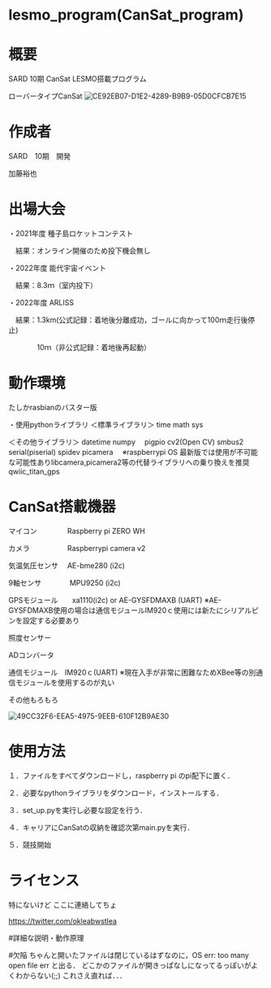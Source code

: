 # lesmo_program(CanSat_program)

# 概要

SARD 10期 CanSat LESMO搭載プログラム

ローバータイプCanSat
![CE92EB07-D1E2-4289-B9B9-05D0CFCB7E15](https://user-images.githubusercontent.com/111445830/219361996-b047609e-4d12-4588-9974-cbdfcb6cfe80.jpg)


# 作成者

SARD　10期　開発

加藤裕也

# 出場大会

・2021年度 種子島ロケットコンテスト

　結果：オンライン開催のため投下機会無し

・2022年度 能代宇宙イベント

　結果：8.3ｍ（室内投下）

・2022年度 ARLISS

　結果：1.3km(公式記録：着地後分離成功，ゴールに向かって100ｍ走行後停止)

　　　　10ｍ（非公式記録：着地後再起動）

# 動作環境

たしかrasbianのバスター版

・使用pythonライブラリ
  ＜標準ライブラリ＞
  time
  math
  sys
  
  ＜その他ライブラリ＞
  datetime
  numpy
　pigpio
  cv2(Open CV)
  smbus2
  serial(piserial)
  spidev
  picamera 　※raspberrypi OS 最新版では使用が不可能な可能性ありlibcamera,picamera2等の代替ライブラリへの乗り換えを推奨
  qwiic_titan_gps

# CanSat搭載機器

マイコン　　　　 Raspberry pi ZERO WH

カメラ　　　　　 Raspberrypi camera v2

気温気圧センサ　 AE-bme280 (i2c)

9軸センサ　　　　MPU9250 (i2c)

GPSモジュール　　xa1110(i2c) or AE-GYSFDMAXB (UART) 
                ※AE-GYSFDMAXB使用の場合は通信モジュールIM920ｃ使用には新たにシリアルピンを設定する必要あり

照度センサー

ADコンバータ

通信モジュール　IM920ｃ(UART)
              ※現在入手が非常に困難なためXBee等の別通信モジュールを使用するのが丸い

その他もろもろ

![49CC32F6-EEA5-4975-9EEB-610F12B9AE30](https://user-images.githubusercontent.com/111445830/219353980-86019337-b981-4d72-954a-e1868b2688a2.jpg)


# 使用方法

１．ファイルをすべてダウンロードし，raspberry pi のpi配下に置く．

２．必要なpythonライブラリをダウンロード，インストールする．

３．set_up.pyを実行し必要な設定を行う．

４．キャリアにCanSatの収納を確認次第main.pyを実行．

５．競技開始

# ライセンス

特にないけど
ここに連絡してちょ

https://twitter.com/okleabwstlea

#詳細な説明・動作原理


#欠陥
ちゃんと開いたファイルは閉じているはずなのに，OS err: too many open file err と出る．
どこかのファイルが開きっぱなしになってるっぽいがよくわからない(;;)
これさえ直れば．．．
